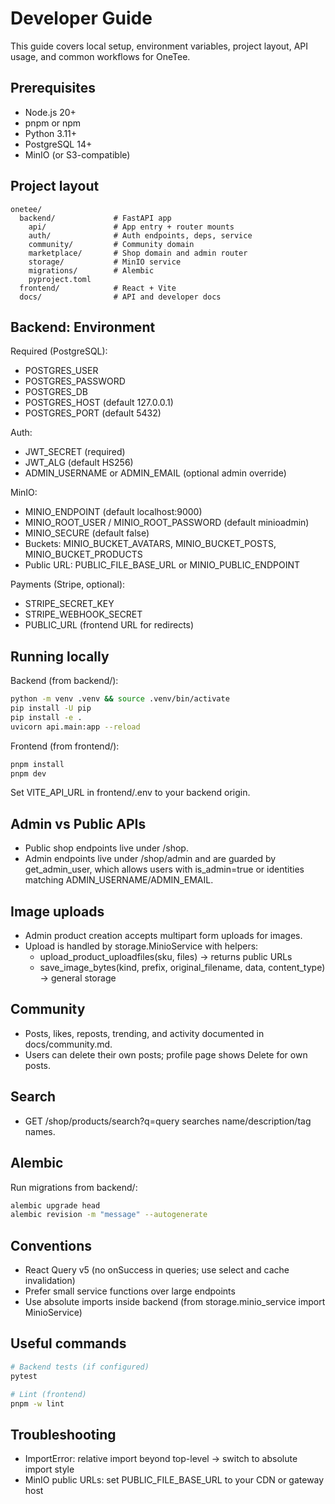 # Developer Guide

This guide covers local setup, environment variables, project layout, API usage, and common workflows for OneTee.

## Prerequisites
- Node.js 20+
- pnpm or npm
- Python 3.11+
- PostgreSQL 14+
- MinIO (or S3-compatible)

## Project layout
```
onetee/
  backend/             # FastAPI app
    api/               # App entry + router mounts
    auth/              # Auth endpoints, deps, service
    community/         # Community domain
    marketplace/       # Shop domain and admin router
    storage/           # MinIO service
    migrations/        # Alembic
    pyproject.toml
  frontend/            # React + Vite
  docs/                # API and developer docs
```

## Backend: Environment
Required (PostgreSQL):
- POSTGRES_USER
- POSTGRES_PASSWORD
- POSTGRES_DB
- POSTGRES_HOST (default 127.0.0.1)
- POSTGRES_PORT (default 5432)

Auth:
- JWT_SECRET (required)
- JWT_ALG (default HS256)
- ADMIN_USERNAME or ADMIN_EMAIL (optional admin override)

MinIO:
- MINIO_ENDPOINT (default localhost:9000)
- MINIO_ROOT_USER / MINIO_ROOT_PASSWORD (default minioadmin)
- MINIO_SECURE (default false)
- Buckets: MINIO_BUCKET_AVATARS, MINIO_BUCKET_POSTS, MINIO_BUCKET_PRODUCTS
- Public URL: PUBLIC_FILE_BASE_URL or MINIO_PUBLIC_ENDPOINT

Payments (Stripe, optional):
- STRIPE_SECRET_KEY
- STRIPE_WEBHOOK_SECRET
- PUBLIC_URL (frontend URL for redirects)

## Running locally
Backend (from backend/):
```bash
python -m venv .venv && source .venv/bin/activate
pip install -U pip
pip install -e .
uvicorn api.main:app --reload
```

Frontend (from frontend/):
```bash
pnpm install
pnpm dev
```
Set VITE_API_URL in frontend/.env to your backend origin.

## Admin vs Public APIs
- Public shop endpoints live under /shop.
- Admin endpoints live under /shop/admin and are guarded by get_admin_user, which allows users with is_admin=true or identities matching ADMIN_USERNAME/ADMIN_EMAIL.

## Image uploads
- Admin product creation accepts multipart form uploads for images.
- Upload is handled by storage.MinioService with helpers:
  - upload_product_uploadfiles(sku, files) → returns public URLs
  - save_image_bytes(kind, prefix, original_filename, data, content_type) → general storage

## Community
- Posts, likes, reposts, trending, and activity documented in docs/community.md.
- Users can delete their own posts; profile page shows Delete for own posts.

## Search
- GET /shop/products/search?q=query searches name/description/tag names.

## Alembic
Run migrations from backend/:
```bash
alembic upgrade head
alembic revision -m "message" --autogenerate
```

## Conventions
- React Query v5 (no onSuccess in queries; use select and cache invalidation)
- Prefer small service functions over large endpoints
- Use absolute imports inside backend (from storage.minio_service import MinioService)

## Useful commands
```bash
# Backend tests (if configured)
pytest

# Lint (frontend)
pnpm -w lint
```

## Troubleshooting
- ImportError: relative import beyond top-level → switch to absolute import style
- MinIO public URLs: set PUBLIC_FILE_BASE_URL to your CDN or gateway host